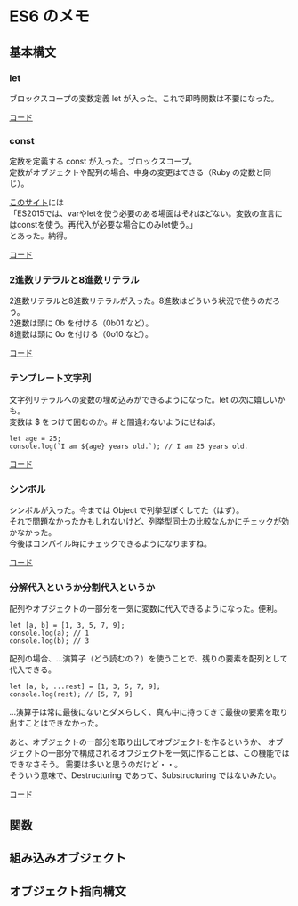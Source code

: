 # ES6 のメモ

## 基本構文

### let
ブロックスコープの変数定義 let が入った。これで即時関数は不要になった。

[コード][01js]

### const
定数を定義する const が入った。ブロックスコープ。  
定数がオブジェクトや配列の場合、中身の変更はできる（Ruby の定数と同じ）。

[このサイト](http://blog.anatoo.jp/entry/2016/04/17/043840)には  
「ES2015では、varやletを使う必要のある場面はそれほどない。変数の宣言にはconstを使う。再代入が必要な場合にのみlet使う。」  
とあった。納得。

[コード][02js]

### 2進数リテラルと8進数リテラル
2進数リテラルと8進数リテラルが入った。8進数はどういう状況で使うのだろう。  
2進数は頭に 0b を付ける（0b01 など）。  
8進数は頭に 0o を付ける（0o10 など）。  

[コード][03js]

### テンプレート文字列
文字列リテラルへの変数の埋め込みができるようになった。let の次に嬉しいかも。  
変数は $ をつけて囲むのか。# と間違わないようにせねば。
```
let age = 25;
console.log(`I am ${age} years old.`); // I am 25 years old.
```

[コード][04js]

### シンボル
シンボルが入った。今までは Object で列挙型ぽくしてた（はず）。  
それで問題なかったかもしれないけど、列挙型同士の比較なんかにチェックが効かなかった。  
今後はコンパイル時にチェックできるようになりますね。

[コード][05js]

### 分解代入というか分割代入というか
配列やオブジェクトの一部分を一気に変数に代入できるようになった。便利。  
```
let [a, b] = [1, 3, 5, 7, 9];
console.log(a); // 1
console.log(b); // 3
```
配列の場合、...演算子（どう読むの？）を使うことで、残りの要素を配列として代入できる。
```
let [a, b, ...rest] = [1, 3, 5, 7, 9];
console.log(rest); // [5, 7, 9]
```
...演算子は常に最後にないとダメらしく、真ん中に持ってきて最後の要素を取り出すことはできなかった。

あと、オブジェクトの一部分を取り出してオブジェクトを作るというか、
オブジェクトの一部分で構成されるオブジェクトを一気に作ることは、この機能ではできなさそう。
需要は多いと思うのだけど・・。  
そういう意味で、Destructuring であって、Substructuring ではないみたい。

[コード][06js]

## 関数

## 組み込みオブジェクト

## オブジェクト指向構文

[01js]: https://github.com/dev-hfmax/learn-es6/blob/master/01.js
[02js]: https://github.com/dev-hfmax/learn-es6/blob/master/02.js
[03js]: https://github.com/dev-hfmax/learn-es6/blob/master/03.js
[04js]: https://github.com/dev-hfmax/learn-es6/blob/master/04.js
[05js]: https://github.com/dev-hfmax/learn-es6/blob/master/05.js
[06js]: https://github.com/dev-hfmax/learn-es6/blob/master/06.js

